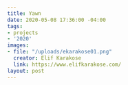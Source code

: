 ```yaml
---
title: Yawn
date: 2020-05-08 17:36:00 -04:00
tags:
- projects
- '2020'
images:
- file: "/uploads/ekarakose01.png"
  creator: Elif Karakose
  link: https://www.elifkarakose.com/
layout: post
---
```


